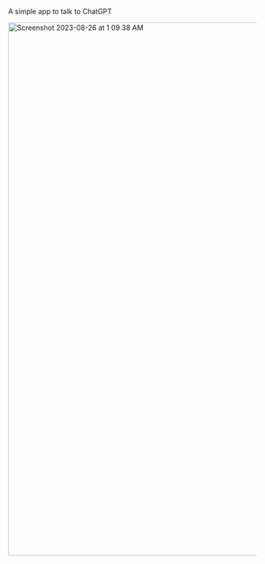 A simple app to talk to ChatGPT

<img width="1080" alt="Screenshot 2023-08-26 at 1 09 38 AM" src="https://github.com/drabhikroy/shiny-apps/assets/9486864/8d3eef31-ca36-438a-b20c-7ef716f229ba">
